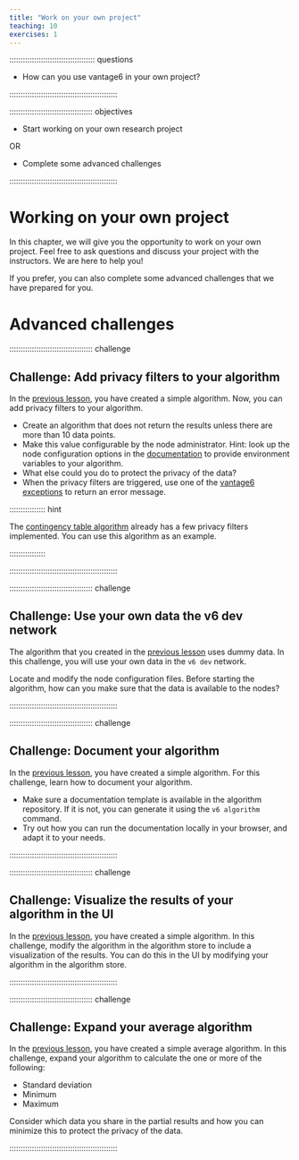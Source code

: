 ```yaml
---
title: "Work on your own project"
teaching: 10
exercises: 1
---
```


:::::::::::::::::::::::::::::::::::::: questions

- How can you use vantage6 in your own project?

::::::::::::::::::::::::::::::::::::::::::::::::

::::::::::::::::::::::::::::::::::::: objectives

- Start working on your own research project

OR

- Complete some advanced challenges

::::::::::::::::::::::::::::::::::::::::::::::::

# Working on your own project

In this chapter, we will give you the opportunity to work on your own project. Feel free
to ask questions and discuss your project with the instructors. We are here to help you!

If you prefer, you can also complete some advanced challenges that we have prepared for
you.

# Advanced challenges

::::::::::::::::::::::::::::::::::::: challenge

## Challenge: Add privacy filters to your algorithm

In the [previous lesson](./chap7_algo_dev.md), you have created a simple
algorithm. Now, you can add privacy filters to your algorithm.

- Create an algorithm that does not return the results unless there are more than 10
  data points.
- Make this value configurable by the node administrator. Hint: look up the node
  configuration options in the [documentation](https://docs.vantage6.ai) to provide
  environment variables to your algorithm.
- What else could you do to protect the privacy of the data?
- When the privacy filters are triggered, use one of the [vantage6
  exceptions](https://docs.vantage6.ai/en/main/function-docs/_autosummary/vantage6.algorithm.tools.exceptions.html)
  to return an error message.

:::::::::::::::: hint

The [contingency table algorithm](https://github.com/vantage6/v6-crosstab-py)
already has a few privacy filters implemented. You can use this algorithm as an example.

::::::::::::::::

::::::::::::::::::::::::::::::::::::::::::::::::

::::::::::::::::::::::::::::::::::::: challenge

## Challenge: Use your own data the v6 dev network

The algorithm that you created in the [previous lesson](./chap7_algo_dev.md) uses
dummy data. In this challenge, you will use your own data in the `v6 dev` network.

Locate and modify the node configuration files. Before starting the algorithm, how can
you make sure that the data is available to the nodes?

::::::::::::::::::::::::::::::::::::::::::::::::

::::::::::::::::::::::::::::::::::::: challenge

## Challenge: Document your algorithm

In the [previous lesson](./chap7_algo_dev.md), you have created a simple
algorithm. For this challenge, learn how to document your algorithm.

- Make sure a documentation template is available in the algorithm repository. If it is
  not, you can generate it using the `v6 algorithm` command.
- Try out how you can run the documentation locally in your browser, and adapt it to
  your needs.

::::::::::::::::::::::::::::::::::::::::::::::::

::::::::::::::::::::::::::::::::::::: challenge

## Challenge: Visualize the results of your algorithm in the UI

In the [previous lesson](./chap7_algo_dev.md), you have created a simple
algorithm. In this challenge, modify the algorithm in the algorithm store to include
a visualization of the results. You can do this in the UI by modifying your algorithm
in the algorithm store.

::::::::::::::::::::::::::::::::::::::::::::::::

::::::::::::::::::::::::::::::::::::: challenge

## Challenge: Expand your average algorithm

In the [previous lesson](./chap7_algo_dev.md), you have created a simple
average algorithm. In this challenge, expand your algorithm to calculate the one or
more of the following:

- Standard deviation
- Minimum
- Maximum

Consider which data you share in the partial results and how you can minimize this
to protect the privacy of the data.

::::::::::::::::::::::::::::::::::::::::::::::::

